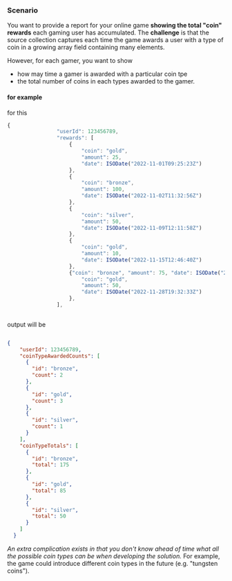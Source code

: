 ### Scenario
You want to provide a report for your online game **showing the total "coin" rewards** each gaming user has accumulated. 
The **challenge** is that the source collection captures each time the game awards a user with a type of coin in a growing array field containing many elements. 

However, for each gamer, you want to show 
*   how may time a gamer is awarded with a particular coin tpe
*   the total number of coins in each types awarded to the gamer.

#### for example 
for this
```js
{
                "userId": 123456789,
                "rewards": [
                    {
                        "coin": "gold",
                        "amount": 25,
                        "date": ISODate("2022-11-01T09:25:23Z")
                    },
                    {
                        "coin": "bronze",
                        "amount": 100,
                        "date": ISODate("2022-11-02T11:32:56Z")
                    },
                    {
                        "coin": "silver",
                        "amount": 50,
                        "date": ISODate("2022-11-09T12:11:58Z")
                    },
                    {
                        "coin": "gold",
                        "amount": 10,
                        "date": ISODate("2022-11-15T12:46:40Z")
                    },
                    {"coin": "bronze", "amount": 75, "date": ISODate("2022-11-22T12:57:01Z")}, {
                        "coin": "gold",
                        "amount": 50,
                        "date": ISODate("2022-11-28T19:32:33Z")
                    },
                ],
            
```
output will be
```json

{
    "userId": 123456789,
    "coinTypeAwardedCounts": [
      {
        "id": "bronze",
        "count": 2
      },
      {
        "id": "gold",
        "count": 3
      },
      {
        "id": "silver",
        "count": 1
      }
    ],
    "coinTypeTotals": [
      {
        "id": "bronze",
        "total": 175
      },
      {
        "id": "gold",
        "total": 85
      },
      {
        "id": "silver",
        "total": 50
      }
    ]
  }
```

_An extra complication exists in that you don't know ahead of time what all the possible coin types can be when developing the solution._ 
For example, the game could introduce different coin types in the future (e.g. "tungsten coins").